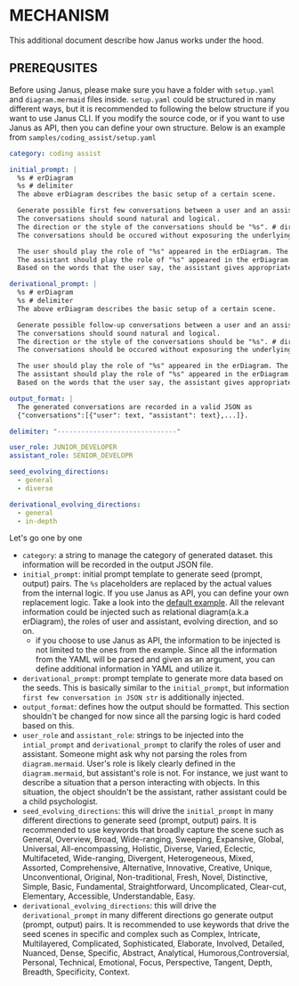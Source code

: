 # MECHANISM

This additional document describe how Janus works under the hood. 

## PREREQUSITES

Before using Janus, please make sure you have a folder with `setup.yaml` and `diagram.mermaid` files inside. `setup.yaml` could be structured in many different ways, but it is recommended to following the below structure if you want to use Janus CLI. If you modify the source code, or if you want to use Janus as API, then you can define your own structure. Below is an example from `samples/coding_assist/setup.yaml`

```yaml
category: coding assist

initial_prompt: |
  %s # erDiagram
  %s # delimiter
  The above erDiagram describes the basic setup of a certain scene.

  Generate possible first few conversations between a user and an assistant based on the erDiagram.
  The conversations should sound natural and logical.
  The direction or the style of the conversations should be "%s". # direction
  The conversations should be occured without exposuring the underlying information of the erDiagram.

  The user should play the role of "%s" appeared in the erDiagram. The user should focus on the given role. # user role
  The assistant should play the role of "%s" appeared in the erDiagram. The assistant should focus on the given role. # assistant role
  Based on the words that the user say, the assistant gives appropriate, detailed, and long answers.

derivational_prompt: |
  %s # erDiagram
  %s # delimiter
  The above erDiagram describes the basic setup of a certain scene.

  Generate possible follow-up conversations between a user and an assistant based on the erDiagram and the first few conversations: %s # first few conversation in JSON str.
  The conversations should sound natural and logical.
  The direction or the style of the conversations should be "%s". # direction
  The conversations should be occured without exposuring the underlying information of the erDiagram.

  The user should play the role of "%s" appeared in the erDiagram. The user should focus on the given role. # user role
  The assistant should play the role of "%s" appeared in the erDiagram. The assistant should focus on the given role. # assistant role
  Based on the words that the user say, the assistant gives appropriate, detailed, and long answers.

output_format: |
  The generated conversations are recorded in a valid JSON as
  {"conversations":[{"user": text, "assistant": text},...]}.

delimiter: "------------------------------"

user_role: JUNIOR_DEVELOPER
assistant_role: SENIOR_DEVELOPR

seed_evolving_directions:
  - general
  - diverse

derivational_evolving_directions:
  - general
  - in-depth
```

Let's go one by one
- `category`: a string to manage the category of generated dataset. this information will be recorded in the output JSON file.
- `initial_prompt`: initial prompt template to generate seed (prompt, output) pairs. The `%s` placeholders are replaced by the actual values from the internal logic. If you use Janus as API, you can define your own replacement logic. Take a look into the [default example](https://github.com/deep-diver/janus/blob/97a4e62d4e80490dec53b16a706cf60e180c67dc/src/conversation/gen.py#L7C5-L7C39). All the relevant information could be injected such as relational diagram(a.k.a erDiagram), the roles of user and assistant, evolving direction, and so on. 
    - if you choose to use Janus as API, the information to be injected is not limited to the ones from the example. Since all the information from the YAML will be parsed and given as an argument, you can define additional information in YAML and utilize it.
- `derivational_prompt`: prompt template to generate more data based on the seeds. This is basically similar to the `initial_prompt`, but information `first few conversation in JSON str` is additionally injected. 
- `output_format`: defines how the output should be formatted. This section shouldn't be changed for now since all the parsing logic is hard coded based on this.
- `user_role` and `assistant_role`: strings to be injected into the `intial_prompt` and `derivational_prompt` to clarify the roles of user and assistant. Someone might ask why not parsing the roles from `diagram.mermaid`. User's role is likely clearly defined in the `diagram.mermaid`, but assistant's role is not. For instance, we just want to describe a situation that a person interacting with objects. In this situation, the object shouldn't be the assistant, rather assistant could be a child psychologist.
- `seed_evolving_directions`: this will drive the `initial_prompt` in many different directions to generate seed (prompt, output) pairs. It is recommended to use keywords that broadly capture the scene such as General, Overview, Broad, Wide-ranging, Sweeping, Expansive, Global, Universal, All-encompassing, Holistic, Diverse, Varied, Eclectic, Multifaceted, Wide-ranging, Divergent, Heterogeneous, Mixed, Assorted, Comprehensive, Alternative, Innovative, Creative, Unique, Unconventional, Original, Non-traditional, Fresh, Novel, Distinctive, Simple, Basic, Fundamental, Straightforward, Uncomplicated, Clear-cut, Elementary, Accessible, Understandable, Easy.
- `derivational_evolving_directions`: this will drive the `derivational_prompt` in many different directions go generate output (prompt, output) pairs. It is recommended to use keywords that drive the seed scenes in specific and complex such as Complex, Intricate, Multilayered, Complicated, Sophisticated, Elaborate, Involved, Detailed, Nuanced, Dense, Specific, Abstract, Analytical, Humorous,Controversial, Personal, Technical, Emotional, Focus, Perspective, Tangent, Depth, Breadth, Specificity, Context.